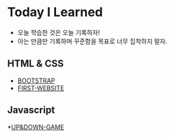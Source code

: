# Today I Learned
* 오늘 학습한 것은 오늘 기록하자!
* 아는 만큼만 기록하며 꾸준함을 목표로 너무 집착하지 말자.

## HTML & CSS
* [BOOTSTRAP](https://github.com/HEECHANG96/TIL/blob/main/BOOTSTRAP.md)
* [FIRST-WEBSITE](https://github.com/HEECHANG96/FIRST-WEBSITE)

## Javascript
*[UP&DOWN-GAME](https://github.com/HEECHANG96/UP-DOWN)
